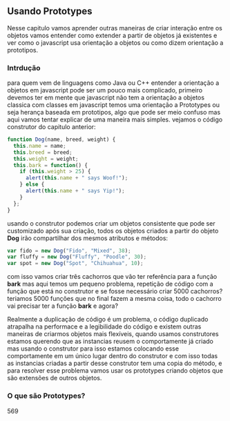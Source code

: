 ## Usando Prototypes

Nesse capitulo vamos aprender outras maneiras de criar interação entre os objetos vamos entender como extender a partir de objetos já existentes e ver como o javascript usa orientação a objetos ou como dizem orientação a prototipos.

<h3> Intrdução </h3>

para quem vem de linguagens como Java ou C++ entender a orientação a objetos em javascript pode ser um pouco mais complicado, primeiro devemos ter em mente que javascript não tem a orientação a objetos classica com classes em javascript temos uma orientação a Prototypes ou seja herança baseada em prototipos, algo que pode ser meio confuso mas aqui vamos tentar explicar de uma maneira mais simples.
vejamos o código construtor do capitulo anterior:

````js
function Dog(name, breed, weight) {
  this.name = name;
  this.breed = breed;
  this.weight = weight;
  this.bark = function() {
    if (this.weight > 25) {
      alert(this.name + " says Woof!");
    } else {
      alert(this.name + " says Yip!");
    }
  };
}
````
usando o construtor podemos criar um objetos consistente que pode ser customizado após sua criação, todos os objetos criados a partir do objeto **Dog** irão compartilhar dos mesmos atributos e métodos:

````js
var fido = new Dog("Fido", "Mixed", 38);
var fluffy = new Dog("Fluffy", "Poodle", 30);
var spot = new Dog("Spot", "Chihuahua", 10);
````
com isso vamos criar três cachorros que vão ter referência para a função **bark** mas aqui temos um pequeno problema, repetição de código com a função que está no construtor e se fosse necessário criar 5000 cachorros? teriamos 5000 funções que no final fazem a mesma coisa, todo o cachorro vai precisar ter a função **bark** e agora?

Realmente a duplicação de código é um problema, o código duplicado atrapalha na performace e a legibilidade do código e existem outras maneiras de criarmos objetos mais flexíveis, quando usamos construtores estamos querendo que as instancias reusem o comportamente já criado mas usando o construtor para isso estamos colocando esse comportamente em um único lugar dentro do construtor e com isso todas as instancias criadas a partir desse construtor tem uma copia do método, e para resolver esse problema vamos usar os prototypes criando objetos que são extensões de outros objetos.

<h3> O que são Prototypes? </h3>

569
